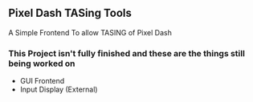 ## Pixel Dash TASing Tools

A Simple Frontend To allow TASING of Pixel Dash


### This Project isn't fully finished and these are the things still being worked on
- GUI Frontend
- Input Display (External)


